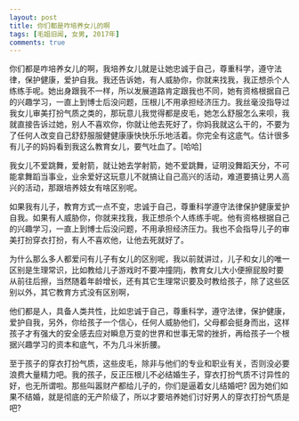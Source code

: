 ```yaml
---
layout: post
title: 你们都是咋培养女儿的啊
tags: [毛姐旧闻, 女男, 2017年]
comments: true
---
```


你们都是咋培养女儿的啊，我培养女儿就是让她忠诚于自己，尊重科学，遵守法律，保护健康，爱护自我。我还告诉她，有人威胁你，你就来找我，我正想杀个人练练手呢。她出身跟我不一样，所以发展道路肯定跟我也不同，她有资格根据自己的兴趣学习，一直上到博士后没问题，压根儿不用承担经济压力。我丝毫没指导过我女儿审美打扮气质之类的，那玩意儿我觉得都是皮毛，她怎么舒服怎么来呗，我就直接告诉过她，别人不喜欢你，你就让他去死好了，你妈我就这么干的，不要为了任何人改变自己舒舒服服健健康康快快乐乐地活着。你完全有这底气。估计很多有儿子的妈妈看到我这么教育女儿，要气吐血了。[哈哈]

我女儿不爱跳舞，爱射箭，就让她去学射箭，她不爱跳舞，证明没舞蹈天分，不可能拿舞蹈当事业，业余爱好这玩意儿不就搞让自己高兴的活动，难道要搞让男人高兴的活动，那跟培养妓女有啥区别呢。

如果我有儿子，教育方式一点不变，忠诚于自己，尊重科学遵守法律保护健康爱护自我。如果有人威胁你，你就来找我，我正想杀个人练练手呢。他有资格根据自己的兴趣学习，一直上到博士后没问题，不用承担经济压力。我也不会指导儿子的审美打扮穿衣打扮，有人不喜欢他，让他去死就好了。

为什么那么多人都爱问有儿子有女儿的区别呢，我以前就讲过，儿子和女儿的唯一区别是生理常识，比如教给儿子游戏时不要冲撞阴j，教育女儿大小便擦屁股时要从前往后擦，当然随着年龄增长，还有其它生理常识要及时教给孩子，除了这些区别以外，其它教育方式没有区别啊，

他们都是人，具备人类共性，比如忠诚于自己，尊重科学，遵守法律，保护健康，爱护自我，另外，你给孩子一个信心，任何人威胁他们，父母都会挺身而出，这样孩子才有强大的安全感去应对瞬息万变的世界和世事无常的挫折，再给孩子一个根据兴趣学习的资本和底气，不为几斗米折腰。

至于孩子的穿衣打扮气质，这些皮毛，除非与他们的专业和职业有关，否则没必要浪费大量精力吧。我的孩子，反正压根儿不必结婚生子，穿衣打扮气质不讨异性的好，也无所谓啦。那些叫嚣财产都给儿子的，你们是逼着女儿结婚吧? 因为她们如果不结婚，就是彻底的无产阶级了，所以才要培养她们讨好男人的穿衣打扮气质是吧?

